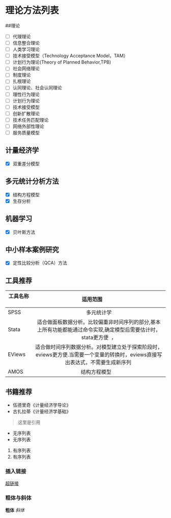 # 理论方法列表
##理论
- [ ] 代理理论
- [ ] 信息整合理论
- [ ] 人类学习理论
- [ ] 技术接受模型（Technology Acceptance Model，TAM）
- [ ] 计划行为理论(Theory of Planned Behavior,TPB)
- [ ] 社会网络理论
- [ ] 制度理论
- [ ] 扎根理论
- [ ] 认同理论、社会认同理论
- [ ] 理性行为理论
- [ ] 计划行为理论
- [ ] 技术接受模型
- [ ] 创新扩散理论
- [ ] 技术任务匹配理论
- [ ] 网络外部性理论
- [ ] 服务质量模型

## 计量经济学
- [x] 双重差分模型

## 多元统计分析方法
- [x] 结构方程模型
- [x] 生存分析

## 机器学习
- [x] 贝叶斯方法

## 中小样本案例研究
- [x] 定性比较分析（QCA）方法

## 工具推荐
| 工具名称        | 适用范围           | 
| ------------- |:-------------:| 
| SPSS   | 多元统计学 | $1600 |
| Stata  | 适合做面板数据分析。比较偏重非时间序列的部分,基本上所有功能都能通过命令实现,确定模型后需要估计时，stata更方便  ， |  
| EViews | 适合做时间序列数据分析。对模型建立处于探索阶段时，eviews更方便.当需要一个变量的转换时，eviews直接写出表达式，不需要生成新序列   |  
| AMOS | 结构方程模型      |   

## 书籍推荐
* 伍德里奇《计量经济学导论》
* 古扎拉蒂《计量经济学基础》

 > 这里是引用
* 无序列表
* 无序列表
1. 有序列表
2. 有序列表
### 插入链接
[超链接](http://fanyi.baidu.com/)
### 粗体与斜体
**粗体**
*斜体*
